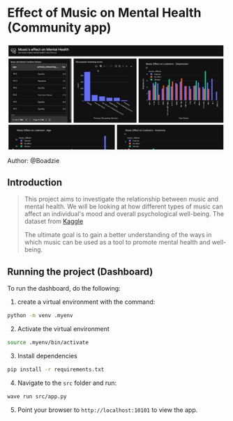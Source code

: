 # Effect of Music on Mental Health (Community app)

![music and mental Health](music_and_mental_health.gif)

Author: @Boadzie

## Introduction

> This project aims to investigate the relationship between music and mental health. We will be looking at how different types of music can affect an individual's mood and overall psychological well-being. The dataset from [Kaggle](https://www.kaggle.com/datasets/catherinerasgaitis/mxmh-survey-results)
>
> The ultimate goal is to gain a better understanding of the ways in which music can be used as a tool to promote mental health and well-being.

## Running the project (Dashboard)

To run the dashboard, do the following:

1. create a virtual environment with the command:

```bash
python -m venv .myenv
```

2. Activate the virtual environment

```bash
source .myenv/bin/activate
```

3. Install dependencies

```bash
pip install -r requirements.txt
```

4. Navigate to the `src` folder and run:

```bash
wave run src/app.py
```

5. Point your browser to `http://localhost:10101` to view the app.
